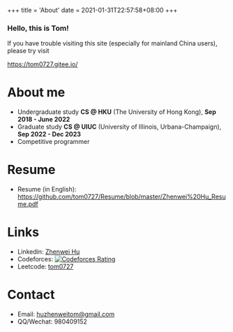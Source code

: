 +++
title = 'About'
date = 2021-01-31T22:57:58+08:00
+++

### Hello, this is Tom!

If you have trouble visiting this site (especially for mainland China users), please try visit 

https://tom0727.gitee.io/

# About me

- Undergraduate study **CS @ HKU** (The University of Hong Kong), **Sep 2018 - June 2022**
- Graduate study **CS @ UIUC** (University of Illinois, Urbana-Champaign), **Sep 2022 - Dec 2023**
- Competitive programmer <br>

# Resume
- Resume (in English): https://github.com/tom0727/Resume/blob/master/Zhenwei%20Hu_Resume.pdf
<!-- - Resume (in Chinese): https://github.com/tom0727/Resume/blob/master/%E8%83%A1%E6%8C%AF%E4%B8%BA.pdf -->

# Links

- Linkedin: [Zhenwei Hu](https://www.linkedin.com/in/zhenweihu)
- Codeforces: [![Codeforces Rating](https://cfrating.ihcr.top/?user=tom0727&style=flat-square)](https://codeforces.com/profile/tom0727)
- Leetcode: [tom0727](https://leetcode.com/tom0727)

# Contact

- Email: huzhenweitom@gmail.com
- QQ/Wechat: 980409152
